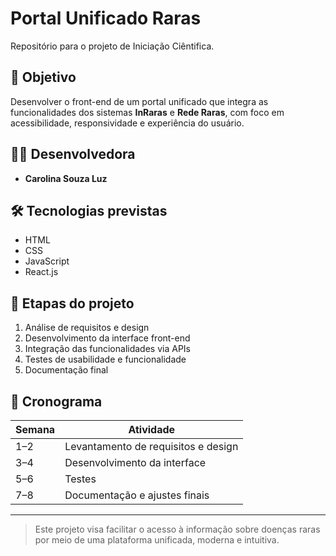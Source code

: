 # Portal Unificado Raras

Repositório para o projeto de Iniciação Ciêntifica.

## 🎯 Objetivo

Desenvolver o front-end de um portal unificado que integra as funcionalidades dos sistemas **InRaras** e **Rede Raras**, com foco em acessibilidade, responsividade e experiência do usuário.

## 👩‍💻 Desenvolvedora

- **Carolina Souza Luz**

## 🛠️ Tecnologias previstas

- HTML
- CSS
- JavaScript
- React.js

## 🧩 Etapas do projeto

1. Análise de requisitos e design
2. Desenvolvimento da interface front-end
3. Integração das funcionalidades via APIs
4. Testes de usabilidade e funcionalidade
5. Documentação final

## 📅 Cronograma

| Semana | Atividade                           |
|--------|-------------------------------------|
| 1–2    | Levantamento de requisitos e design |
| 3–4    | Desenvolvimento da interface        |
| 5–6    | Testes                              |
| 7–8    | Documentação e ajustes finais       |

---

> Este projeto visa facilitar o acesso à informação sobre doenças raras por meio de uma plataforma unificada, moderna e intuitiva.
